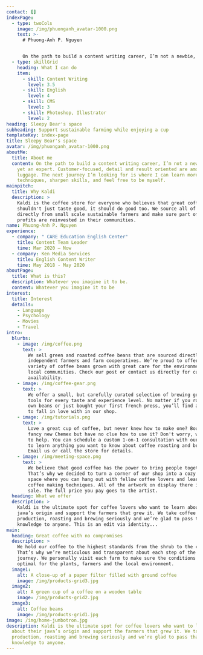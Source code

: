 ```yaml
---
contact: []
indexPage:
  - type: twoCols
    image: /img/phuonganh_avatar-1000.png
    text: >-
      # Phuong-Anh P. Nguyen


      On the path to build a content writing career, I’m not a newbie, not yet an expert. Customer-focused, detail and result oriented are among my luggage. The next journey I’m looking for is where I can learn more techniques, sharpen skills, and feel free to be myself.
  - type: skillGrid
    heading: What I can do
    item:
      - skill: Content Writing
        level: 3.5
      - skill: English
        level: 4
      - skill: CMS
        level: 3
      - skill: Photoshop, Illustrator
        level: 2
heading: Sleepy Bear's space
subheading: Support sustainable farming while enjoying a cup
templateKey: index-page
title: Sleepy Bear's space
avatar: /img/phuonganh_avatar-1000.png
aboutMe:
  title: About me
  content: On the path to build a content writing career, I’m not a newbie, not
    yet an expert. Customer-focused, detail and result oriented are among my
    luggage. The next journey I’m looking for is where I can learn more
    techniques, sharpen skills, and feel free to be myself.
mainpitch:
  title: Why Kaldi
  description: >
    Kaldi is the coffee store for everyone who believes that great coffee
    shouldn't just taste good, it should do good too. We source all of our beans
    directly from small scale sustainable farmers and make sure part of the
    profits are reinvested in their communities.
name: Phuong-Anh P. Nguyen
experience:
  - company: " CARE Education English Center"
    title: Content Team Leader
    time: Mar 2020 – Now
  - company: Ken Media Services
    title: English Content Writer
    time: May 2018 - May 2020
aboutPage:
  title: What is this?
  description: Whatever you imagine it to be.
  content: Whatever you imagine it to be
interest:
  title: Interest
  details:
    - Language
    - Psychology
    - Movies
    - Travel
intro:
  blurbs:
    - image: /img/coffee.png
      text: >
        We sell green and roasted coffee beans that are sourced directly from
        independent farmers and farm cooperatives. We’re proud to offer a
        variety of coffee beans grown with great care for the environment and
        local communities. Check our post or contact us directly for current
        availability.
    - image: /img/coffee-gear.png
      text: >
        We offer a small, but carefully curated selection of brewing gear and
        tools for every taste and experience level. No matter if you roast your
        own beans or just bought your first french press, you’ll find a gadget
        to fall in love with in our shop.
    - image: /img/tutorials.png
      text: >
        Love a great cup of coffee, but never knew how to make one? Bought a
        fancy new Chemex but have no clue how to use it? Don't worry, we’re here
        to help. You can schedule a custom 1-on-1 consultation with our baristas
        to learn anything you want to know about coffee roasting and brewing.
        Email us or call the store for details.
    - image: /img/meeting-space.png
      text: >
        We believe that good coffee has the power to bring people together.
        That’s why we decided to turn a corner of our shop into a cozy meeting
        space where you can hang out with fellow coffee lovers and learn about
        coffee making techniques. All of the artwork on display there is for
        sale. The full price you pay goes to the artist.
  heading: What we offer
  description: >
    Kaldi is the ultimate spot for coffee lovers who want to learn about their
    java’s origin and support the farmers that grew it. We take coffee
    production, roasting and brewing seriously and we’re glad to pass that
    knowledge to anyone. This is an edit via identity...
main:
  heading: Great coffee with no compromises
  description: >
    We hold our coffee to the highest standards from the shrub to the cup.
    That’s why we’re meticulous and transparent about each step of the coffee’s
    journey. We personally visit each farm to make sure the conditions are
    optimal for the plants, farmers and the local environment.
  image1:
    alt: A close-up of a paper filter filled with ground coffee
    image: /img/products-grid3.jpg
  image2:
    alt: A green cup of a coffee on a wooden table
    image: /img/products-grid2.jpg
  image3:
    alt: Coffee beans
    image: /img/products-grid1.jpg
image: /img/home-jumbotron.jpg
description: Kaldi is the ultimate spot for coffee lovers who want to learn
  about their java’s origin and support the farmers that grew it. We take coffee
  production, roasting and brewing seriously and we’re glad to pass that
  knowledge to anyone.
---
```

